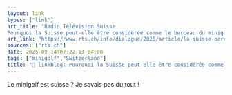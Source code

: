 ```yaml
---
layout: link
types: ["link"]
art_title: "Radio Télévision Suisse
Pourquoi la Suisse peut-elle être considérée comme le berceau du minigolf"
art_link: "https://www.rts.ch/info/dialogue/2025/article/la-suisse-berceau-du-minigolf-moderne-une-histoire-meconnue-28992367.html?rts_source=rss_t"
sources: ["rts.ch"]
date: 2025-09-14T07:22:13-04:00
tags: ["minigolf","Switzerland"]
title: "🔗 linkblog: Pourquoi la Suisse peut-elle être considérée comme le berceau du minigolf"
---
```

Le minigolf est suisse ? Je savais pas du tout !